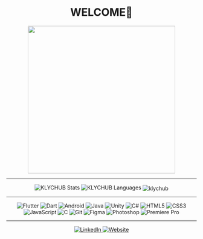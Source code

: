 <div align="center">
  <h1>WELCOME👋</h1>
</div>

<div align="center">
  <img src="https://media3.giphy.com/media/v1.Y2lkPTc5MGI3NjExdnpnbXA0MWhibnM5bGhlN3oxYWZkZ2JqZnFlMjl6Ymoxa3g3YTY5cCZlcD12MV9pbnRlcm5hbF9naWZfYnlfaWQmY3Q9Zw/MC6eSuC3yypCU/giphy.gif" height="390">
</div>

---

<div align="center">
  <img src="https://github-readme-stats.vercel.app/api?username=KLYCHUB&show_icons=true&locale=en&hide=contribs,issues&theme=github_dark&hide_border=true" alt="KLYCHUB Stats">
  <img src="https://github-readme-stats.vercel.app/api/top-langs?username=KLYCHUB&show_icons=true&locale=en&layout=compact&theme=github_dark&hide_border=true" alt="KLYCHUB Languages">
  <img align="center" src="https://github-readme-streak-stats.herokuapp.com/?user=klychub&theme=github_dark&hide_border=true" alt="klychub" />
</div>

---

<div align="center">
  <img src="https://img.shields.io/badge/-Flutter-333333?style=flat&logo=flutter" alt="Flutter" />
  <img src="https://img.shields.io/badge/-Dart-333333?style=flat&logo=dart" alt="Dart" />
  <img src="https://img.shields.io/badge/-Android-333333?style=flat&logo=android" alt="Android" />
  <img src="https://img.shields.io/badge/-Java-333333?style=flat&logo=java&logoColor=white" alt="Java" />
  <img src="https://img.shields.io/badge/-Unity-333333?style=flat&logo=unity" alt="Unity" />
  <img src="https://img.shields.io/badge/-C%23-333333?style=flat&logo=c-sharp&logoColor=white" alt="C#" />
  <img src="https://img.shields.io/badge/-HTML5-333333?style=flat&logo=html5" alt="HTML5" />
  <img src="https://img.shields.io/badge/-CSS3-333333?style=flat&logo=css3" alt="CSS3" />
  <img src="https://img.shields.io/badge/-JavaScript-333333?style=flat&logo=javascript" alt="JavaScript" />
  <img src="https://img.shields.io/badge/-C-333333?style=flat&logo=c" alt="C" />
  <img src="https://img.shields.io/badge/-Git-333333?style=flat&logo=git" alt="Git" />
  <img src="https://img.shields.io/badge/-Figma-333333?style=flat&logo=figma" alt="Figma" />
  <img src="https://img.shields.io/badge/-Photoshop-333333?style=flat&logo=adobe-photoshop" alt="Photoshop" />
  <img src="https://img.shields.io/badge/-Premiere Pro-333333?style=flat&logo=adobe-premiere-pro" alt="Premiere Pro" />
</div>

---

<div align="center">
  <a href="https://www.linkedin.com/in/erenklyc/" target="_blank">
    <img src="https://img.shields.io/badge/LinkedIn-0077B5?style=flat&logo=linkedin&logoColor=white" alt="LinkedIn" />
  </a>
  <a href="https://klychub.github.io/" target="_blank">
    <img src="https://img.shields.io/badge/Website-333333?style=flat&logo=google-chrome&logoColor=white" alt="Website" />
  </a>
</div>
